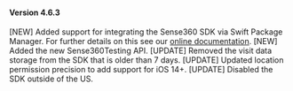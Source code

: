 #### Version 4.6.3
[NEW] Added support for integrating the Sense360 SDK via Swift Package Manager. For further details on this see our [online documentation](https://docs.medallia.com/?resourceId=sense360-ios-migrating-repository).
[NEW] Added the new Sense360Testing API.
[UPDATE] Removed the visit data storage from the SDK that is older than 7 days.
[UPDATE] Updated location permission precision to add support for iOS 14+.
[UPDATE] Disabled the SDK outside of the US.
